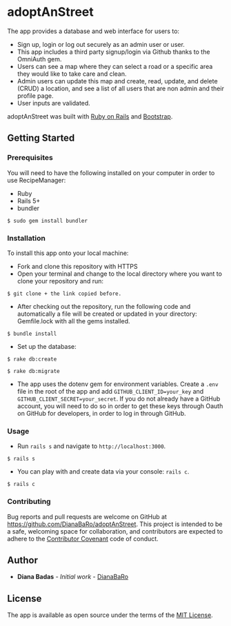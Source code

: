 # adoptAnStreet

The app provides a database and web interface for users to:

* Sign up, login or log out securely as an admin user or user.
* This app includes a third party signup/login via Github thanks to the OmniAuth gem.
* Users can see a map where they can select a road or a specific area they would like to take care and clean.
* Admin users can update this map and create, read, update, and delete (CRUD) a location, and see a list of all users that are non admin and their profile page.
* User inputs are validated.

adoptAnStreet was built with [Ruby on Rails](https://rubyonrails.org/) and [Bootstrap](https://getbootstrap.com/).


## Getting Started


### Prerequisites

You will need to have the following installed on your computer in order to use RecipeManager:

* Ruby
* Rails 5+
* bundler

```
$ sudo gem install bundler
```

### Installation

To install this app onto your local machine:

* Fork and clone this repository with HTTPS
* Open your terminal and change to the local directory where you want to clone your repository and run:

```
$ git clone + the link copied before.
```

* After checking out the repository, run the following code and automatically a file will be created or updated in your directory: Gemfile.lock with all the gems installed.

```
$ bundle install
```

* Set up the database:

```
$ rake db:create
```

```
$ rake db:migrate
```
* The app uses the dotenv gem for environment variables. Create a `.env` file in the root of the app and add `GITHUB_CLIENT_ID=your_key` and `GITHUB_CLIENT_SECRET=your_secret`. If you do not already have a GitHub account, you will need to do so in order to get these keys through Oauth on GitHub for developers, in order to log in through GitHub.

### Usage
* Run `rails s` and navigate to `http://localhost:3000`. 

```
$ rails s
```

* You can play with and create data via your console: `rails c`.

```
$ rails c
```

### Contributing
Bug reports and pull requests are welcome on GitHub at https://github.com/DianaBaRo/adoptAnStreet. This project is intended to be a safe, welcoming space for collaboration, and contributors are expected to adhere to the [Contributor Covenant](https://www.contributor-covenant.org/) code of conduct.

## Author

* **Diana Badas** - *Initial work* - [DianaBaRo](https://github.com/DianaBaRo)

## License

The app is available as open source under the terms of the [MIT License](https://opensource.org/licenses/MIT).
